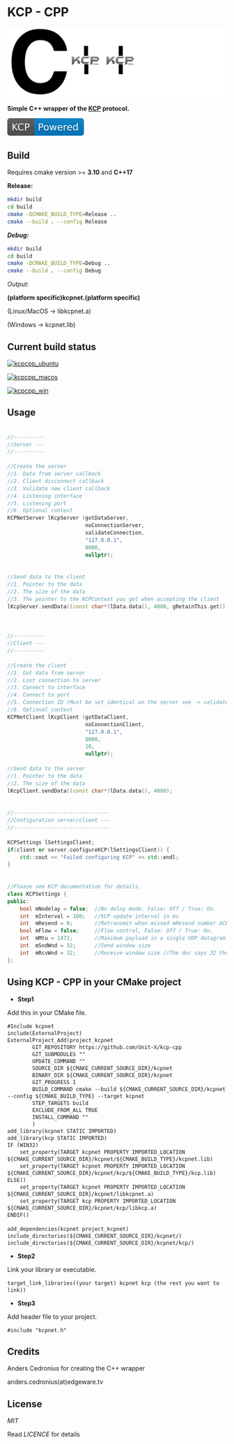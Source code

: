 # KCP - CPP

![alt text](kcp_cpp_logo.png)

**Simple C++ wrapper of the [KCP](https://github.com/skywind3000/kcp) protocol.**

[![alt text](kcp.svg)](https://github.com/skywind3000/kcp)

## Build

Requires cmake version >= **3.10** and **C++17**

**Release:**

```sh
mkdir build
cd build
cmake -DCMAKE_BUILD_TYPE=Release ..
cmake --build . --config Release
```

***Debug:***

```sh
mkdir build
cd build
cmake -DCMAKE_BUILD_TYPE=Debug ..
cmake --build . --config Debug
```


*Output:*

**(platform specific)kcpnet.(platform specific)**

(Linux/MacOS -> libkcpnet.a)

(Windows -> kcpnet.lib)


## Current build status

[![kcpcpp_ubuntu](https://github.com/Unit-X/kcp-cpp/workflows/kcpcpp_ubuntu/badge.svg)](https://github.com/Unit-X/kcp-cpp/actions?query=workflow%3Akcpcpp_ubuntu)

[![kcpcpp_macos](https://github.com/Unit-X/kcp-cpp/workflows/kcpcpp_macos/badge.svg)](https://github.com/Unit-X/kcp-cpp/actions?query=workflow%3Akcpcpp_macos)

[![kcpcpp_win](https://github.com/Unit-X/kcp-cpp/workflows/kcpcpp_win/badge.svg)](https://github.com/Unit-X/kcp-cpp/actions?query=workflow%3Akcpcpp_win)


## Usage

```cpp

//----------
//Server ---
//----------

//Create the server 
//1. Data from server callback
//2. Client disconnect callback
//3. Validate new client callback
//4. Listening interface
//5. Listening port
//6. Optional context
KCPNetServer lKcpServer (gotDataServer,
                         noConnectionServer,
                         validateConnection,
                         "127.0.0.1",
                         8000,
                         nullptr);


//Send data to the client
//1. Pointer to the data
//2. The size of the data
//3. The pointer to the KCPContext you got when accepting the client
lKcpServer.sendData((const char*)lData.data(), 4000, gRetainThis.get());



//----------
//Client ---
//----------

//Create the client 
//1. Got data from server
//2. Lost connection to server
//3. Connect to interface
//4. Connect to port
//5. Connection ID (Must be set identical on the server see -> validateConnection)
//6. Optional context
KCPNetClient lKcpClient (gotDataClient,
                         noConnectionClient,
                         "127.0.0.1",
                         8000,
                         10,
                         nullptr);

//Send data to the server
//1. Pointer to the data
//2. The size of the data
lKcpClient.sendData((const char*)lData.data(), 4000);


//-------------------------------
//Configuration server/client ---
//-------------------------------

KCPSettings lSettingsClient;
if(client or server.configureKCP(lSettingsClient)) {
    std::cout << "Failed configuring KCP" << std::endl;
}


//Please see KCP documentation for details.
class KCPSettings {
public:
    bool mNodelay = false;  //No delay mode. False: Off / True: On.
    int  mInterval = 100;   //KCP update interval in ms
    int  mResend = 0;       //Retransmit when missed mResend number ACK (Default value is 0)
    bool mFlow = false;     //Flow control, False: Off / True: On.
    int  mMtu = 1472;       //Maximum payload in a single UDP datagram
    int  mSndWnd = 32;      //Send window size
    int  mRcvWnd = 32;      //Receive window size //The doc says 32 the code says 128
};


```

## Using KCP - CPP in your CMake project

* **Step1** 

Add this in your CMake file.

```
#Include kcpnet
include(ExternalProject)
ExternalProject_Add(project_kcpnet
        GIT_REPOSITORY https://github.com/Unit-X/kcp-cpp
        GIT_SUBMODULES ""
        UPDATE_COMMAND ""
        SOURCE_DIR ${CMAKE_CURRENT_SOURCE_DIR}/kcpnet
        BINARY_DIR ${CMAKE_CURRENT_SOURCE_DIR}/kcpnet
        GIT_PROGRESS 1
        BUILD_COMMAND cmake --build ${CMAKE_CURRENT_SOURCE_DIR}/kcpnet --config ${CMAKE_BUILD_TYPE} --target kcpnet
        STEP_TARGETS build
        EXCLUDE_FROM_ALL TRUE
        INSTALL_COMMAND ""
        )
add_library(kcpnet STATIC IMPORTED)
add_library(kcp STATIC IMPORTED)
IF (WIN32)
    set_property(TARGET kcpnet PROPERTY IMPORTED_LOCATION ${CMAKE_CURRENT_SOURCE_DIR}/kcpnet/${CMAKE_BUILD_TYPE}/kcpnet.lib)
    set_property(TARGET kcpnet PROPERTY IMPORTED_LOCATION ${CMAKE_CURRENT_SOURCE_DIR}/kcpnet/kcp/${CMAKE_BUILD_TYPE}/kcp.lib)
ELSE()
    set_property(TARGET kcpnet PROPERTY IMPORTED_LOCATION ${CMAKE_CURRENT_SOURCE_DIR}/kcpnet/libkcpnet.a)
    set_property(TARGET kcp PROPERTY IMPORTED_LOCATION ${CMAKE_CURRENT_SOURCE_DIR}/kcpnet/kcp/libkcp.a)
ENDIF()

add_dependencies(kcpnet project_kcpnet)
include_directories(${CMAKE_CURRENT_SOURCE_DIR}/kcpnet/)
include_directories(${CMAKE_CURRENT_SOURCE_DIR}/kcpnet/kcp/)
```

* **Step2**

Link your library or executable.

```
target_link_libraries((your target) kcpnet kcp (the rest you want to link)) 
```

* **Step3** 

Add header file to your project.

```
#include "kcpnet.h"
```


## Credits

Anders Cedronius for creating the C++ wrapper

anders.cedronius(at)edgeware.tv


## License

*MIT*

Read *LICENCE* for details
